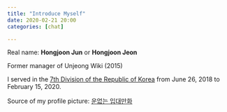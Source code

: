 ```yaml
---
title: "Introduce Myself"
date: 2020-02-21 20:00 
categories: [chat]

---
```


Real name: **Hongjoon Jun** or **Hongjoon Jeon**

Former manager of Unjeong Wiki (2015)

I served in the [7th Division of the Republic of Korea](https://ko.wikipedia.org/wiki/%EC%A0%9C7%EB%B3%B4%EB%B3%91%EC%82%AC%EB%8B%A8_(%EB%8C%80%ED%95%9C%EB%AF%BC%EA%B5%AD)) from June 26, 2018 to February 15, 2020.

Source of my profile picture: [운없는 입대만화](https://gall.dcinside.com/board/view/?id=cartoon&no=420594)